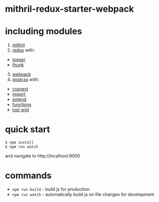 # mithril-redux-starter-webpack

# including modules

1. [mithril](https://github.com/lhorie/mithril.js)
2. [redux](https://github.com/rackt/redux) with:
  * [logger](https://github.com/fcomb/redux-logger)
  * [thunk](https://github.com/gaearon/redux-thunk)
3. [webpack](https://npmjs.com/package/webpack)
4. [postcss](https://github.com/postcss/postcss) with:
  * [cssnext](https://github.com/cssnext/postcss-cssnext)
  * [import](https://github.com/postcss/postcss-import)
  * [extend](https://github.com/travco/postcss-extend)
  * [functions](https://github.com/andyjansson/postcss-functions)
  * [lost grid](https://github.com/corysimmons/lost)

# quick start

```
$ npm install
$ npm run watch
```
and navigate to http://localhost:9000

# commands

* `npm run build` - build js for production
* `npm run watch` - automatically build js on file changes for development
